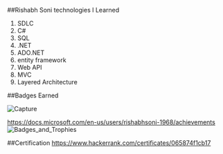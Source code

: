 ##Rishabh Soni
technologies I Learned

1. SDLC
2. C#
3. SQL
4. .NET
5. ADO.NET
6. entity framework
7. Web API
8. MVC
9. Layered Architecture

##Badges Earned

![Capture](https://user-images.githubusercontent.com/78849691/111938939-0f194d80-8af1-11eb-98aa-1c6867392135.JPG)

https://docs.microsoft.com/en-us/users/rishabhsoni-1968/achievements
![Badges_and_Trophies](https://user-images.githubusercontent.com/78849691/111939361-15f49000-8af2-11eb-913a-7bbb5ff89d38.JPG)

##Certification
https://www.hackerrank.com/certificates/065874f1cb17
